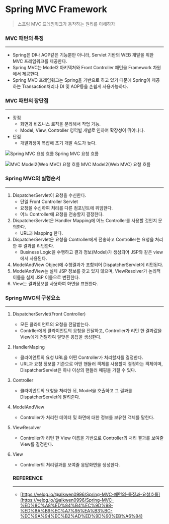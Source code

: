 # Spring MVC Framework

> 스프링 MVC 프레임워크가 동작하는 원리를 이해하자

### MVC 패턴의 특징

---

- Spring은 DI나 AOP같은 기능뿐만 아니라, Servlet 기반의 WEB 개발을 위한 MVC 프레임워크를 제공한다.
- Spring MVC는 Model2 아키텍처와 Front Controller 패턴을 Framework 차원에서 제공한다.
- Spring MVC 프레임워크는 Spring을 기반으로 하고 있기 때문에 Spring이 제공하는 Transaction처리나 DI 및 AOP등을 손쉽게 사용가능하다.

### MVC 패턴의 장단점

---

- 장점
  - 화면과 비즈니스 로직을 분리해서 작업 가능.
  - Model, View, Controller 영역별 개발로 인하여 확장성이 뛰어나다.
- 단점
  - 개발과정이 복잡해 초기 개발 속도가 늦다.

![Spring MVC 요청 흐름](../resources/springMVC.png)
Spring MVC 요청 흐름

![MVC Model2(Web MVC) 요청 흐름](../resources/springMVC2.png)
MVC Model2(Web MVC) 요청 흐름

### Spring MVC의 실행순서

---

1. DispatcherServlet이 요청을 수신한다.
   - 단일 Front Controller Servlet
   - 요청을 수신하여 처리를 다른 컴포넌트에 위임한다.
   - 어느 Controller에 요청을 전송할지 결정한다.
2. DispatcherServlet은 Handler Mapping에 어느 Controller를 사용할 것인지 문의한다.
   - URL과 Mapping 한다.
3. DispatcherServlet은 요청을 Controller에게 전송하고 Controller는 요청을 처리한 후 결과를 리턴한다.
   - Business Logic을 수행하고 결과 정보(Model)가 생성되어 JSP와 같은 view에서 사용된다.
4. ModelAndView Object에 수행결과가 포함되어 DispatcherServlet에 리턴된다.
5. ModelAndView는 실제 JSP 정보를 갖고 있지 않으며, ViewResolver가 논리적 이름을 실제 JSP 이름으로 변환한다.
6. View는 결과정보를 사용하여 화면을 표현한다.

### Spring MVC의 구성요소

---

1. DispatcherServlet(Front Controller)
   - 모든 클라이언트의 요청을 전달받는다.
   - Contrller에게 클라이언트의 요청을 전달하고, Controller가 리턴 한 결과값을 View에게 전달하여 알맞은 응답을 생성한다.
2. HandlerMaping
   - 클라이언트의 요청 URL을 어떤 Controller가 처리할지를 결정한다.
   - URL과 요청 정보를 기준으로 어떤 핸들러 객체를 사용할지 결정하는 객체이며, DispatcherServlet은 하나 이상의 핸들러 매핑을 가질 수 있다.
3. Controller
   - 클라이언트의 요청을 처리한 뒤, Model을 호출하고 그 결과를 DispatcherServlet에 알려준다.
4. ModelAndView
   - Controller가 처리한 데이터 및 화면에 대한 정보를 보유한 객체를 말한다.
5. ViewResolver
   - Controller가 리턴 한 View 이름을 기반으로 Controller의 처리 결과를 보여줄 View를 결정한다.
6. View

   - Controller의 처리결과를 보여줄 응답화면을 생성한다.

   ### **REFERENCE**

   ***

   - [https://velog.io/@alkwen0996/Spring-MVC-패턴의-특징과-요청흐름](https://velog.io/@alkwen0996/Spring-MVC-%ED%8C%A8%ED%84%B4%EC%9D%98-%ED%8A%B9%EC%A7%95%EA%B3%BC-%EC%9A%94%EC%B2%AD%ED%9D%90%EB%A6%84)
